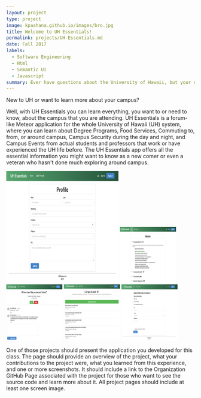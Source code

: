 ```yaml
---
layout: project
type: project
image: kpaahana.github.io/images/bro.jpg
title: Welcome to UH Essentials!
permalink: projects/UH-Essentials.md
date: Fall 2017
labels:
  - Software Engineering
  - Html
  - Semantic UI
  - Javascript
summary: Ever have questions about the University of Hawaii, but your not sure where to go? With UH Essentials
---
```


New to UH or want to learn more about your campus?

Well, with UH Essentials you can learn everything, you want to or need to know, about the campus that you are attending. UH Essentials is a forum-like Meteor application for the whole University of Hawaii (UH) system, where you can learn about Degree Programs, Food Services, Commuting to, from, or around campus, Campus Security during the day and night, and Campus Events from actual students and professors that work or have experienced the UH life before. The UH Essentials app offers all the essential information you might want to know as a new comer or even a veteran who hasn't done much exploring around campus.

<div class="ui images">
  <img class="ui centered rounded image" src="/images/profile.png"  width= "300" height="300">
  <img class="ui centered rounded image" src="/images/home.png"  width= "150" height="150"> 
  <img class="ui centered rounded image" src="/images/topic.png"  width= "150" height="150">
  <img class="ui centered rounded image" src="/images/thread.png"  width= "150" height="150">
  <img class="ui centered rounded image" src="/images/submit.png"  width= "150" height="150">
</div>


One of those projects should present the application you developed for this class. The page should provide an overview of the project, what your contributions to the project were, what you learned from this experience, and one or more screenshots. It should include a link to the Organization GitHub Page associated with the project for those who want to see the source code and learn more about it. All project pages should include at least one screen image.
